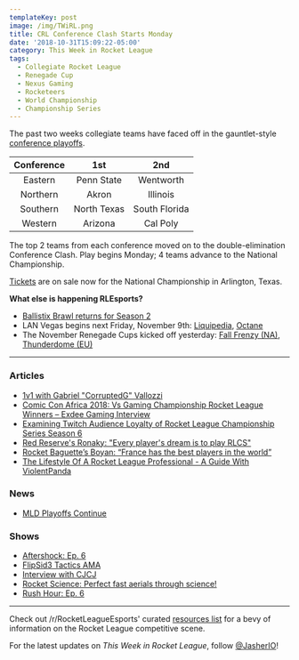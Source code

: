 ```yaml
---
templateKey: post
image: /img/TWiRL.png
title: CRL Conference Clash Starts Monday
date: '2018-10-31T15:09:22-05:00'
category: This Week in Rocket League
tags:
  - Collegiate Rocket League
  - Renegade Cup
  - Nexus Gaming
  - Rocketeers
  - World Championship
  - Championship Series
---
```

The past two weeks collegiate teams have faced off in the gauntlet-style [conference playoffs](https://compete.tespa.org/tournament/117).

| Conference | 1st | 2nd |
|:----------:|:-----------:|:-------------:|
| Eastern | Penn State | Wentworth |
| Northern | Akron | Illinois |
| Southern | North Texas | South Florida |
| Western | Arizona | Cal Poly |

The top 2 teams from each conference moved on to the double-elimination Conference Clash. Play begins Monday; 4 teams advance to the National Championship. 

[Tickets](https://www.rocketleagueesports.com/news/crl-national-championship-tickets-on-sale-now-/) are on sale now for the National Championship in Arlington, Texas. 

**What else is happening RLEsports?**

* [Ballistix Brawl returns for Season 2](https://twitter.com/ballistixgaming/status/1057704362921914369)
* LAN Vegas begins next Friday, November 9th: [Liquipedia](https://liquipedia.net/rocketleague/Rocket_League_Championship_Series/Season_6), [Octane](https://octane.gg/event/rlcs-season-six-world-championship)
* The November Renegade Cups kicked off yesterday: [Fall Frenzy (NA)](https://smash.gg/tournament/fall-frenzy/events), [Thunderdome (EU)](https://smash.gg/tournament/rocketeers-thunderdome/events)

---

### Articles

* [1v1 with Gabriel "CorruptedG" Vallozzi](https://www.rocketleagueesports.com/news/1v1-with-gabriel--corruptedg--vallozzi/)
* [Comic Con Africa 2018: Vs Gaming Championship Rocket League Winners – Exdee Gaming Interview](https://www.rocketleaguexpress.co.za/rocket-league-comic-con-vs-championship-lan-winners-exdee-gaming/)
* [Examining Twitch Audience Loyalty of Rocket League Championship Series Season 6](https://www.fanai.io/examining-twitch-audience-loyalty-of-rocket-league-championship-series-season-6/)
* [Red Reserve's Ronaky: "Every player's dream is to play RLCS"](https://rocketeers.gg/interview-red-reserve-ronaky-rocket-league-player/)
* [Rocket Baguette’s Boyan: “France has the best players in the world”](https://rocketeers.gg/interview-rocket-baguette-boyan-grand-prix/)
* [The Lifestyle Of A Rocket League Professional - A Guide With ViolentPanda](http://team-dignitas.net/articles/news/rocket-league/13053/the-lifestyle-of-a-rocket-league-professional-a-guide-with-violentpanda)

### News

* [MLD Playoffs Continue](https://www.mldoubles.com/single-post/2018/10/22/Season-7-Playoffs)

### Shows

* [Aftershock: Ep. 6](https://www.youtube.com/watch?v=E_BqcniwhUc)
* [FlipSid3 Tactics AMA](https://www.youtube.com/watch?v=2HM585D1xrU)
* [Interview with CJCJ](https://www.youtube.com/watch?v=hp9fH-NuMis)
* [Rocket Science: Perfect fast aerials through science!](https://www.youtube.com/watch?v=Y9o8ZPEwwK8)
* [Rush Hour: Ep. 6](https://www.youtube.com/watch?v=L6QgYBvo_1o)

---

Check out /r/RocketLeagueEsports' curated [resources list](https://www.reddit.com/r/RocketLeagueEsports/wiki/links) for a bevy of information on the Rocket League competitive scene.

For the latest updates on *This Week in Rocket League*, follow [@JasherIO](https://twitter.com/JasherIO)!
